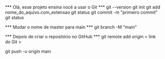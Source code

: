 *** Olá, esse projeto ensina você a usar o Git ***
git --version
git init
git add nome_do_aquivo.com_extensao
git status
git commit -m "primeiro commit"
git status

*** Mudar o nome de master para main ***
git branch -M "main"

*** Depois de criar o repositório no GitHub ***
git remote add origin < link do Git >


git push -u origin main
